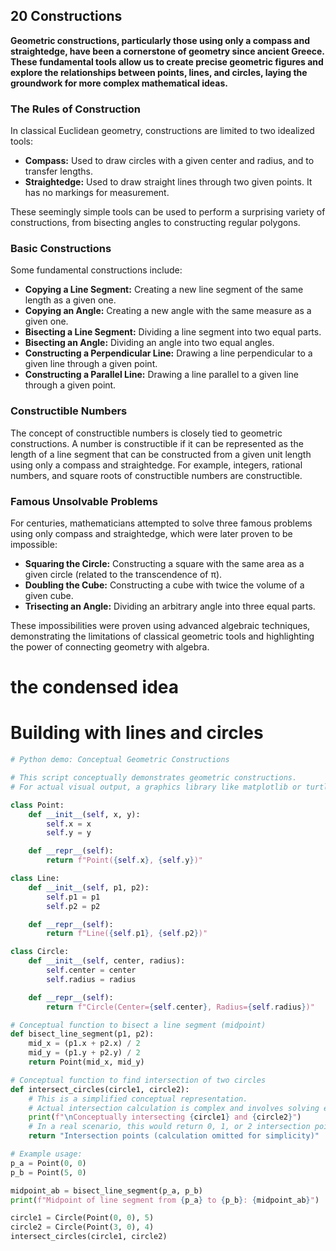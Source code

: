 ## 20 Constructions

**Geometric constructions, particularly those using only a compass and straightedge, have been a cornerstone of geometry since ancient Greece. These fundamental tools allow us to create precise geometric figures and explore the relationships between points, lines, and circles, laying the groundwork for more complex mathematical ideas.**

### The Rules of Construction

In classical Euclidean geometry, constructions are limited to two idealized tools:

*   **Compass:** Used to draw circles with a given center and radius, and to transfer lengths.
*   **Straightedge:** Used to draw straight lines through two given points. It has no markings for measurement.

These seemingly simple tools can be used to perform a surprising variety of constructions, from bisecting angles to constructing regular polygons.

### Basic Constructions

Some fundamental constructions include:

*   **Copying a Line Segment:** Creating a new line segment of the same length as a given one.
*   **Copying an Angle:** Creating a new angle with the same measure as a given one.
*   **Bisecting a Line Segment:** Dividing a line segment into two equal parts.
*   **Bisecting an Angle:** Dividing an angle into two equal angles.
*   **Constructing a Perpendicular Line:** Drawing a line perpendicular to a given line through a given point.
*   **Constructing a Parallel Line:** Drawing a line parallel to a given line through a given point.

### Constructible Numbers

The concept of constructible numbers is closely tied to geometric constructions. A number is constructible if it can be represented as the length of a line segment that can be constructed from a given unit length using only a compass and straightedge. For example, integers, rational numbers, and square roots of constructible numbers are constructible.

### Famous Unsolvable Problems

For centuries, mathematicians attempted to solve three famous problems using only compass and straightedge, which were later proven to be impossible:

*   **Squaring the Circle:** Constructing a square with the same area as a given circle (related to the transcendence of π).
*   **Doubling the Cube:** Constructing a cube with twice the volume of a given cube.
*   **Trisecting an Angle:** Dividing an arbitrary angle into three equal parts.

These impossibilities were proven using advanced algebraic techniques, demonstrating the limitations of classical geometric tools and highlighting the power of connecting geometry with algebra.

# the condensed idea

# Building with lines and circles

```python
# Python demo: Conceptual Geometric Constructions

# This script conceptually demonstrates geometric constructions.
# For actual visual output, a graphics library like matplotlib or turtle would be needed.

class Point:
    def __init__(self, x, y):
        self.x = x
        self.y = y

    def __repr__(self):
        return f"Point({self.x}, {self.y})"

class Line:
    def __init__(self, p1, p2):
        self.p1 = p1
        self.p2 = p2

    def __repr__(self):
        return f"Line({self.p1}, {self.p2})"

class Circle:
    def __init__(self, center, radius):
        self.center = center
        self.radius = radius

    def __repr__(self):
        return f"Circle(Center={self.center}, Radius={self.radius})"

# Conceptual function to bisect a line segment (midpoint)
def bisect_line_segment(p1, p2):
    mid_x = (p1.x + p2.x) / 2
    mid_y = (p1.y + p2.y) / 2
    return Point(mid_x, mid_y)

# Conceptual function to find intersection of two circles
def intersect_circles(circle1, circle2):
    # This is a simplified conceptual representation.
    # Actual intersection calculation is complex and involves solving equations.
    print(f"\nConceptually intersecting {circle1} and {circle2}")
    # In a real scenario, this would return 0, 1, or 2 intersection points
    return "Intersection points (calculation omitted for simplicity)"

# Example usage:
p_a = Point(0, 0)
p_b = Point(5, 0)

midpoint_ab = bisect_line_segment(p_a, p_b)
print(f"Midpoint of line segment from {p_a} to {p_b}: {midpoint_ab}")

circle1 = Circle(Point(0, 0), 5)
circle2 = Circle(Point(3, 0), 4)
intersect_circles(circle1, circle2)
```
